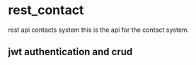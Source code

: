 # rest_contact
rest api contacts system
this is the api for the contact system.
## jwt authentication and crud
